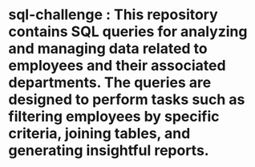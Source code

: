# sql-challenge : This repository contains SQL queries for analyzing and managing data related to employees and their associated departments. The queries are designed to perform tasks such as filtering employees by specific criteria, joining tables, and generating insightful reports.